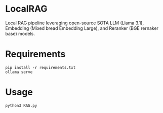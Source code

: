 # LocalRAG
Local RAG pipeline leveraging open-source SOTA LLM (Llama 3.1), Embedding (Mixed bread Embedding Large), and Reranker (BGE rernaker base) models.

# Requirements

```
pip install -r requirements.txt
ollama serve
```

# Usage

```
python3 RAG.py
```

